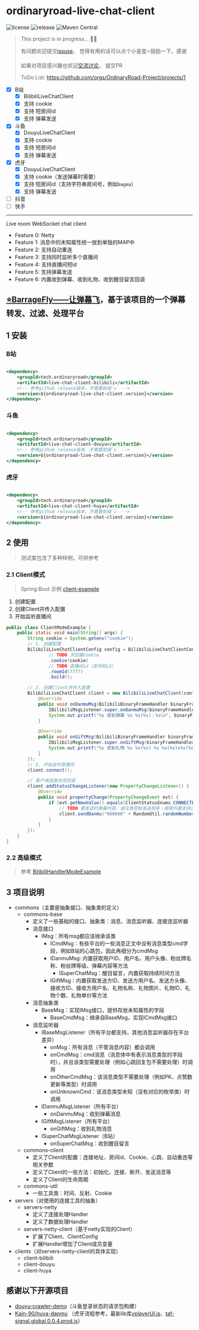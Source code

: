 # ordinaryroad-live-chat-client

![license](https://img.shields.io/github/license/OrdinaryRoad-Project/ordinaryroad-live-chat-client) ![release](https://img.shields.io/github/v/release/OrdinaryRoad-Project/ordinaryroad-live-chat-client) ![Maven Central](https://img.shields.io/maven-central/v/tech.ordinaryroad/live-chat-client)

> This project is in progress... 👨‍💻
>
> 有问题欢迎提交[issuse](https://github.com/OrdinaryRoad-Project/ordinaryroad-live-chat-client/issues)，
> 觉得有用的话可以点个小星星⭐️鼓励一下，感谢
>
> 如果对项目感兴趣也欢迎[交流讨论](https://github.com/OrdinaryRoad-Project/ordinaryroad-live-chat-client/discussions)，
> 提交PR
>
> ToDo List: https://github.com/orgs/OrdinaryRoad-Project/projects/1

- [x] B站
    - [x] BilibiliLiveChatClient
    - [x] 支持 cookie
    - [x] 支持 短房间id
    - [x] 支持 弹幕发送
- [x] 斗鱼
    - [x] DouyuLiveChatClient
    - [x] 支持 cookie
    - [x] 支持 短房间id
    - [x] 支持 弹幕发送

- [x] 虎牙
    - [x] DouyuLiveChatClient
    - [x] 支持 cookie（发送弹幕时需要）
    - [x] 支持 短房间id（支持字符串房间号，例如`bagea`）
    - [x] 支持 弹幕发送
- [ ] 抖音
- [ ] 快手

---

Live room WebSocket chat client

- Feature 0: Netty
- Feature 1: 消息中的未知属性统一放到单独的MAP中
- Feature 2: 支持自动重连
- Feature 3: 支持同时监听多个直播间
- Feature 4: 支持直播间短id
- Feature 5: 支持弹幕发送
- Feature 6: 内置收到弹幕、收到礼物、收到醒目留言回调

[//]: # ([在线文档]&#40;https://ordinaryroad.tech/or_module/live-chat-client/&#41;)

## [⭐BarrageFly——让弹幕飞](https://barragefly.ordinaryroad.tech/)，基于该项目的一个弹幕转发、过滤、处理平台

## 1 安装

### B站

```xml

<dependency>
    <groupId>tech.ordinaryroad</groupId>
    <artifactId>live-chat-client-bilibili</artifactId>
    <!-- 参考github release版本，不需要前缀`v` -->
    <version>${ordinaryroad-live-chat-client.version}</version>
</dependency>
```  

### 斗鱼

```xml

<dependency>
    <groupId>tech.ordinaryroad</groupId>
    <artifactId>live-chat-client-douyu</artifactId>
    <!-- 参考github release版本，不需要前缀`v` -->
    <version>${ordinaryroad-live-chat-client.version}</version>
</dependency>
```

### 虎牙

```xml

<dependency>
    <groupId>tech.ordinaryroad</groupId>
    <artifactId>live-chat-client-huya</artifactId>
    <!-- 参考github release版本，不需要前缀`v` -->
    <version>${ordinaryroad-live-chat-client.version}</version>
</dependency>
```

## 2 使用

> 测试类包含了多种样例，可供参考

### 2.1 Client模式

> Spring Boot 示例 [client-example](https://github.com/OrdinaryRoad-Project/ordinaryroad-live-chat-client/tree/main/live-chat-client-examples/client-example)

1. 创建配置
2. 创建Client并传入配置
3. 开始监听直播间

```java
public class ClientModeExample {
    public static void main(String[] args) {
        String cookie = System.getenv("cookie");
        // 1. 创建配置
        BilibiliLiveChatClientConfig config = BilibiliLiveChatClientConfig.builder()
                // TODO 浏览器Cookie
                .cookie(cookie)
                // TODO 直播间id（支持短id）
                .roomId(7777)
                .build();

        // 2. 创建Client并传入配置
        BilibiliLiveChatClient client = new BilibiliLiveChatClient(config, new IBilibiliMsgListener() {
            @Override
            public void onDanmuMsg(BilibiliBinaryFrameHandler binaryFrameHandler, DanmuMsgMsg msg) {
                IBilibiliMsgListener.super.onDanmuMsg(binaryFrameHandler, msg);
                System.out.printf("%s 收到弹幕 %s %s(%s)：%s\n", binaryFrameHandler.getRoomId(), msg.getBadgeLevel() != 0 ? msg.getBadgeLevel() + msg.getBadgeName() : "", msg.getUsername(), msg.getUid(), msg.getContent());
            }

            @Override
            public void onGiftMsg(BilibiliBinaryFrameHandler binaryFrameHandler, SendGiftMsg msg) {
                IBilibiliMsgListener.super.onGiftMsg(binaryFrameHandler, msg);
                System.out.printf("%s 收到礼物 %s %s(%s) %s %s(%s)x%s(%s)\n", binaryFrameHandler.getRoomId(), msg.getBadgeLevel() != 0 ? msg.getBadgeLevel() + msg.getBadgeName() : "", msg.getUsername(), msg.getUid(), msg.getData().getAction(), msg.getGiftName(), msg.getGiftId(), msg.getGiftCount(), msg.getGiftPrice());
            }
        });
        // 3. 开始监听直播间
        client.connect();

        // 客户端连接状态回调
        client.addStatusChangeListener(new PropertyChangeListener() {
            @Override
            public void propertyChange(PropertyChangeEvent evt) {
                if (evt.getNewValue().equals(ClientStatusEnums.CONNECTED)) {
                    // TODO 要发送的弹幕内容，请注意控制发送频率；框架内置支持设置发送弹幕的最少时间间隔，小于时将忽略该次发送
                    client.sendDanmu("666666" + RandomUtil.randomNumbers(1));
                }
            }
        });
    }
}
```

### 2.2 高级模式

> 参考 [BilibiliHandlerModeExample](https://github.com/OrdinaryRoad-Project/ordinaryroad-live-chat-client/tree/main/live-chat-client-examples/handler-example/src/main/java/tech/ordinaryroad/live/chat/client/example/handler/BilibiliHandlerModeExample.java)

## 3 项目说明

- commons（主要是抽象接口、抽象类的定义）
    - commons-base
        - 定义了一些基础的接口、抽象类：消息、消息监听器、连接连监听器
        - 消息接口
            - IMsg：所有msg都应该继承该类
                - ICmdMsg：有些平台的一些消息正文中没有消息类型cmd字段，例如B站的心跳包，因此再细分为cmdMsg
                - IDanmuMsg: 内置获取用户ID、用户名、用户头像、粉丝牌名称、粉丝牌等级、弹幕内容等方法
                    - ISuperChatMsg：醒目留言，内置获取持续时间方法
                - IGiftMsg：内置获取发送方ID、发送方用户名、发送方头像、接收方ID、接收方用户名、礼物名称、礼物图片、礼物ID、礼物个数、礼物单价等方法
        - 消息抽象类
            - BaseMsg：实现IMsg接口，提供存放未知属性的字段
                - BaseCmdMsg：继承自BaseMsg，实现ICmdMsg接口
        - 消息监听器
            - IBaseMsgListener（所有平台都支持，其他消息监听器存在平台差异）
                - onMsg：所有消息（不管消息内容）都会调用
                - onCmdMsg：cmd消息（消息体中有表示消息类型的字段时），并且该类型需要处理（例如心跳回复包不需要处理）时调用
                - onOtherCmdMsg：该消息类型不需要处理（例如PK、点赞数更新等类型）时调用
                - onUnknownCmd：该消息类型未知（没有对应的枚举类）时调用
            - IDanmuMsgListener（所有平台）
                - onDanmuMsg：收到弹幕消息
            - IGiftMsgListener（所有平台）
                - onGiftMsg：收到礼物消息
            - ISuperChatMsgListener（B站）
                - onSuperChatMsg：收到醒目留言
    - commons-client
        - 定义了Client的配置：连接地址、房间id、Cookie、心跳、自动重连等相关参数
        - 定义了Client的一些方法：初始化、连接、断开、发送消息等
        - 定义了Client的生命周期
    - commons-util
        - 一些工具类：时间、反射、Cookie
- servers（对使用的连接工具的抽象）
    - servers-netty
        - 定义了连接处理Handler
        - 定义了数据处理Handler
    - servers-netty-client（基于netty实现的Client）
        - 扩展了Client、ClientConfig
        - 扩展Handler增加了Client成员变量
- clients（对servers-netty-client的具体实现）
    - client-bilibili
    - client-douyu
    - client-huya

## 感谢以下开源项目

- [douyu-crawler-demo](https://github.com/cj1128/douyu-crawler-demo)（斗鱼登录状态的请求包构建）
- [Kain-90/huya-danmu](https://githubfast.com/Kain-90/huya-danmu)
  （虎牙流程参考，最新lib库[vplayerUI.js](https://a.msstatic.com/huya/h5player/room/2309271152/vplayerUI.js)、[taf-signal.global.0.0.4.prod.js](https://hd2.huya.com/fedbasic/huyabaselibs/taf-signal/taf-signal.global.0.0.4.prod.js)）
